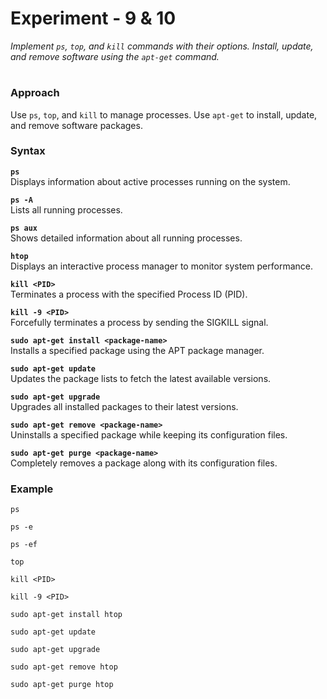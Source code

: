 # **Experiment - 9 & 10**

_Implement `ps`, `top`, and `kill` commands with their options. Install, update, and remove software using the `apt-get` command._

#

### **Approach**

Use `ps`, `top`, and `kill` to manage processes. Use `apt-get` to install, update, and remove software packages.

### **Syntax**

**`ps`**  
Displays information about active processes running on the system.

**`ps -A`**  
Lists all running processes.

**`ps aux`**  
Shows detailed information about all running processes.

**`htop`**  
Displays an interactive process manager to monitor system performance.

**`kill <PID>`**  
Terminates a process with the specified Process ID (PID).

**`kill -9 <PID>`**  
Forcefully terminates a process by sending the SIGKILL signal.

**`sudo apt-get install <package-name>`**  
Installs a specified package using the APT package manager.

**`sudo apt-get update`**  
Updates the package lists to fetch the latest available versions.

**`sudo apt-get upgrade`**  
Upgrades all installed packages to their latest versions.

**`sudo apt-get remove <package-name>`**  
Uninstalls a specified package while keeping its configuration files.

**`sudo apt-get purge <package-name>`**  
Completely removes a package along with its configuration files.

### **Example**

```
ps
```

```
ps -e
```

```
ps -ef
```

```
top
```

```
kill <PID>
```

```
kill -9 <PID>
```

```
sudo apt-get install htop
```

```
sudo apt-get update
```

```
sudo apt-get upgrade
```

```
sudo apt-get remove htop
```

```
sudo apt-get purge htop
```

#
